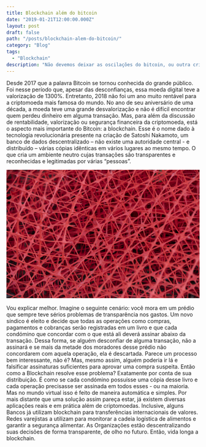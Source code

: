 ```yaml
---
title: Blockchain além do bitcoin
date: "2019-01-21T12:00:00.000Z"
layout: post
draft: false
path: "/posts/blockchain-alem-do-bitcoin/"
category: "Blog"
tags:
  - "Blockchain"
description: "Não devemos deixar as oscilações do bitcoin, ou outra criptomoeda, tirar o brilho da blockchain"
---
```


Desde 2017 que a palavra Bitcoin se tornou conhecida do grande público. Foi nesse período que, apesar das desconfianças, essa moeda digital teve a valorização de 1300%. Entretanto, 2018 não foi um ano muito rentável para a criptomoeda mais famosa do mundo. 
No ano de seu aniversário de uma década, a moeda teve uma grande desvalorização e não é difícil encontrar quem perdeu dinheiro em alguma transação. 
Mas, para além da discussão de rentabilidade, valorização ou segurança financeira da criptomoeda, está o aspecto mais importante do Bitcoin: a blockchain.
Esse é o nome dado à tecnologia revolucionária presente na criação de Satoshi Nakamoto, um banco de dados descentralizado – não existe uma autoridade central -  e distribuído – várias cópias idênticas em vários lugares ao mesmo tempo. O que cria um ambiente neutro cujas transações são transparentes e reconhecidas e legitimadas por várias “pessoas”.

![Blockchain](./01.jpeg)

Vou explicar melhor. Imagine o seguinte cenário: você mora em um prédio que sempre teve sérios problemas de transparência nos gastos. Um novo síndico é eleito e decide que todas as operações como compras, pagamentos e cobranças serão registradas em um livro e que cada condómino que concordar com o que está ali deverá assinar abaixo da transação. Dessa forma, se alguém desconfiar de alguma transação, não a assinará e se mais da metade dos moradores desse prédio não concordarem com aquela operação, ela é descartada.
Parece um processo bem interessante, não é? Mas, mesmo assim, alguém poderia ir lá e falsificar assinaturas suficientes para aprovar uma compra suspeita. Então como a Blockchain resolve esse problema? Exatamente por conta de sua distribuição. 
É como se cada condómino possuísse uma cópia desse livro e cada operação precisasse ser assinada em todos esses - ou na maioria. Mas no mundo virtual isso é feito de maneira automática e simples. 
Por mais distante que uma solução assim pareça estar, já existem diversas aplicações reais e em prática além de criptomoedas. Inclusive, alguns Bancos já utilizam blockchain para transferências internacionais de valores. Redes varejistas a utilizam para monitorar a cadeia logística de alimentos e garantir a segurança alimentar. As Organizações estão descentralizando suas decisões de forma transparente, de olho no futuro. Então, vida longa a blockchain.